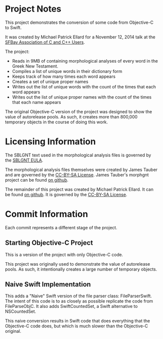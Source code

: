 
Project Notes
=============

This project demonstrates the conversion of some code from Objective-C to Swift.

It was created by Michael Patrick Ellard for a November 12, 2014 talk at the [SFBay Association of C and C++ Users](http://www.meetup.com/SFBay-Association-of-C-C-Users/).

The project:

- Reads in 9MB of containing morphological analyses of every word in the Greek New Testament. 
- Compiles a list of unique words in their dictionary form
- Keeps track of how many times each word appears
- Creates a set of unique proper names
- Writes out the list of unique words with the count of the times that each word appears
- Writes out the list of unique proper names with the count of the times that each name appears

The original Objective-C version of the project was designed to show the value of autorelease pools. As such, it creates more than 800,000 temporary objects in the course of doing this work.  


Licensing Information
=====================

The SBLGNT text used in the morphological analysis files is governed by the [SBLGNT EULA](http://sblgnt.com/license/).

The morphological analysis files themselves were created by James Tauber and are governed by the [CC-BY-SA License](http://creativecommons.org/licenses/by-sa/3.0/).  James Tauber's morphgnt project can be found [on github](https://github.com/morphgnt/sblgnt).

The remainder of this project was created by Michael Patrick Ellard.  It can be found [on github](https://github.com/MichaelPatrickEllard/WordCounter). It is governed by the [CC-BY-SA License](http://creativecommons.org/licenses/by-sa/3.0/).


Commit Information
==================

Each commit represents a different stage of the project. 

Starting Objective-C Project
--------

This is a version of the project with only Objective-C code.  

This project was originally used to demonstrate the value of autorelease pools.  As such, it intentionally creates a large number of temporary objects.  

Naive Swift Implementation
--------

This adds a "Naive" Swift version of the file parser class: FileParserSwift. The intent of this code is to as closely as possible replicate the code from FileParseObjC. It also adds SwiftCountedSet, a Swift alternative to NSCountedSet.

This naive conversion results in Swift code that does everything that the Objective-C code does, but which is much slower than the Objective-C original.
